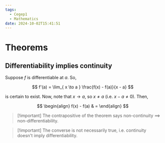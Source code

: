 ```yaml
---
tags:
  - Cegep1
  - Mathematics
date: 2024-10-02T15:41:51
---
```


# Theorems

## Differentiability implies continuity

Suppose $f$ is differentiable at $a$.
So,

$$
f'(a) = \lim_{ x \to a } \frac{f(x) - f(a)}{x - a}
$$

is certain to exist. Now, note that $x \to a$, so $x \ne a$ (i.e. $x - a \ne 0$).
Then,

$$
\begin{align}
f(x) - f(a) & = 
\end{align}
$$

> [!important] The contrapositive of the theorem says non-continuity $\implies$ non-differentiability.

> [!important] The converse is not necessarily true, i.e. continuity doesn't imply differentiability.